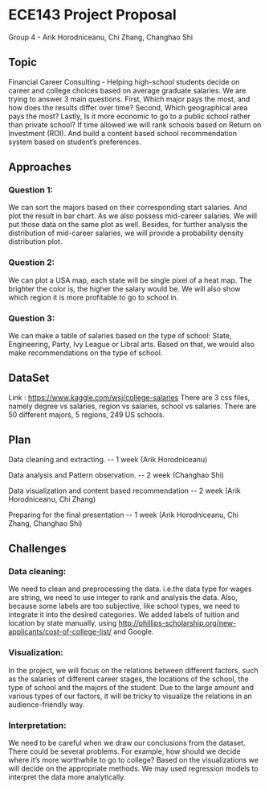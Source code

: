# ECE143 Project Proposal
  Group 4 - Arik Horodniceanu, Chi Zhang, Changhao Shi
  
## Topic
Financial Career Consulting - Helping high-school students decide on career and college choices based on average graduate salaries.
We are trying to answer 3 main questions. First, Which major pays the most, and how does the results differ over time? Second, Which geographical area pays the most? Lastly, Is it more economic to go to a public school rather than private school? If time allowed we will rank schools based on Return on Investment (ROI). And build a content based school recommendation system based on student’s preferences.


## Approaches
### Question 1: 
We can sort the majors based on their corresponding start salaries. And plot the result in bar chart. As we also possess mid-career salaries. We will put those data on the same plot as well. Besides, for further analysis the distribution of mid-career salaries, we will provide a probability density distribution plot.
### Question 2: 
We can plot a USA map, each state will be single pixel of a heat map. The brighter the color is, the higher the salary would be. We will also show which region it is more profitable to go to school in.
### Question 3: 
We can make a table of salaries based on the type of school: State, Engineering, Party, Ivy League or Libral arts. Based on that, we would also make recommendations on the type of school.

## DataSet
Link : https://www.kaggle.com/wsj/college-salaries
There are 3 css files, namely degree vs salaries, region vs salaries, school vs salaries. There are 50 different majors, 5 regions, 249 US schools.

## Plan
Data cleaning and extracting.   -- 1 week 
(Arik Horodniceanu)

Data analysis and Pattern observation. -- 2 week 
(Changhao Shi)

Data visualization and content based recommendation -- 2 week
(Arik Horodniceanu,  Chi Zhang)

Preparing for the final presentation -- 1 week
(Arik Horodniceanu,  Chi Zhang, Changhao Shi)


## Challenges
### Data cleaning:
We need to clean and preprocessing the data. i.e.the data type for wages are string, we need to use integer to rank and analysis the data. Also, because some labels are too subjective, like school types, we need to integrate it into the desired categories. We added labels of tuition and location by state manually, using http://phillips-scholarship.org/new-applicants/cost-of-college-list/ and Google.

### Visualization:
In the project, we will focus on the relations between different factors, such as the salaries of different career stages, the locations of the school, the type of school and the majors of the student. Due to the large amount and various types of our factors, it will be tricky to visualize the relations in an audience-friendly way.

### Interpretation:
We need to be careful when we draw our conclusions from the dataset. There could be several problems. For example, how should we decide where it’s more worthwhile to go to college? Based on the visualizations we will decide on the appropriate methods. We may used regression models to interpret the data more analytically.
